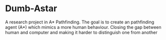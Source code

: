 # Dumb-Astar
A research project in A* Pathfinding. The goal is to create an pathfinding agent (A*) which mimics a more human behaviour. Closing the gap between human and computer and making it harder to distinguish one from another

